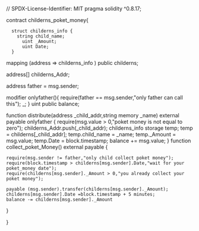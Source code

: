   // SPDX-License-Identifier: MIT
  pragma solidity ^0.8.17;

  contract childerns_poket_money{

      struct childerns_info {
        string child_name;
          uint _Amount;
          uint Date;
      }

  mapping (address => childerns_info ) public childerns;

  address[] childerns_Addr;

  address father = msg.sender;

  modifier onlyfather(){
      require(father == msg.sender,"only father can call this");
      _;
  }
  uint public balance;

  function distribute(address _child_addr,string memory _name) external payable    onlyfather {
      require(msg.value > 0,"poket money is not equal to zero");
      childerns_Addr.push(_child_addr);
      childerns_info storage temp;
      temp = childerns[_child_addr];
      temp.child_name = _name;
      temp._Amount = msg.value;
      temp.Date = block.timestamp;
      balance += msg.value;
  }
  function collect_poket_Money() external payable {

    require(msg.sender != father,"only child collect poket money");
    require(block.timestamp > childerns[msg.sender].Date,"wait for your poket_money date");
    require(childerns[msg.sender]._Amount > 0,"you already collect your poket money");

    payable (msg.sender).transfer(childerns[msg.sender]._Amount);
    childerns[msg.sender].Date =block.timestamp + 5 minutes;
    balance -= childerns[msg.sender]._Amount
  }

  }

